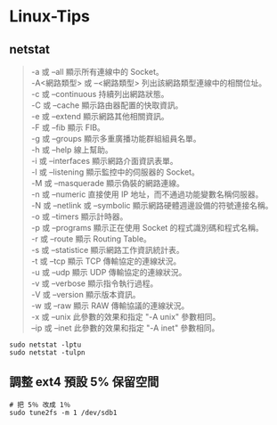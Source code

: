 # Linux-Tips
## netstat
>-a 或 –all 顯示所有連線中的 Socket。  
-A<網路類型> 或 –<網路類型> 列出該網路類型連線中的相關位址。  
-c 或 –continuous 持續列出網路狀態。  
-C 或 –cache 顯示路由器配置的快取資訊。  
-e 或 –extend 顯示網路其他相關資訊。  
-F 或 –fib 顯示 FIB。  
-g 或 –groups 顯示多重廣播功能群組組員名單。  
-h 或 –help 線上幫助。  
-i 或 –interfaces 顯示網路介面資訊表單。  
-l 或 –listening 顯示監控中的伺服器的 Socket。  
-M 或 –masquerade 顯示偽裝的網路連線。  
-n 或 –numeric 直接使用 IP 地址，而不通過功能變數名稱伺服器。  
-N 或 –netlink 或 –symbolic 顯示網路硬體週邊設備的符號連接名稱。  
-o 或 –timers 顯示計時器。  
-p 或 –programs 顯示正在使用 Socket 的程式識別碼和程式名稱。  
-r 或 –route 顯示 Routing Table。  
-s 或 –statistice 顯示網路工作資訊統計表。  
-t 或 –tcp 顯示 TCP 傳輸協定的連線狀況。  
-u 或 –udp 顯示 UDP 傳輸協定的連線狀況。  
-v 或 –verbose 顯示指令執行過程。  
-V 或 –version 顯示版本資訊。  
-w 或 –raw 顯示 RAW 傳輸協議的連線狀況。  
-x 或 –unix 此參數的效果和指定 "-A unix" 參數相同。  
–ip 或 –inet 此參數的效果和指定 "-A inet" 參數相同。  

```shell
sudo netstat -lptu
sudo netstat -tulpn
```

## 調整 ext4 預設 5% 保留空間
```shell
# 把 5％ 改成 1％
sudo tune2fs -m 1 /dev/sdb1
```
